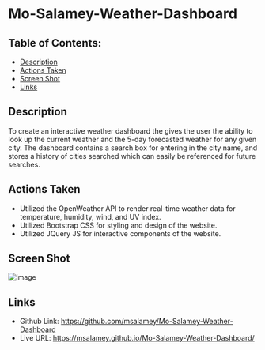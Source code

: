 # Mo-Salamey-Weather-Dashboard

## Table of Contents: 
* [Description](#description)
* [Actions Taken](#actions-taken)
* [Screen Shot](#screen-shot)
* [Links](#links)

## Description
To create an interactive weather dashboard the gives the user the ability to look up the current weather and the 5-day forecasted weather for any given city. The dashboard contains a search box for entering in the city name, and stores a history of cities searched which can easily be referenced for future searches. 

## Actions Taken
* Utilized the OpenWeather API to render real-time weather data for temperature, humidity, wind, and UV index.
* Utilized Bootstrap CSS for styling and design of the website. 
* Utilized JQuery JS for interactive components of the website.  
  

## Screen Shot

![image](https://user-images.githubusercontent.com/107436206/205464918-b69d6570-2476-4153-a209-9ba9b2784ea8.png)
 
## Links
* Github Link: https://github.com/msalamey/Mo-Salamey-Weather-Dashboard
* Live URL: https://msalamey.github.io/Mo-Salamey-Weather-Dashboard/
